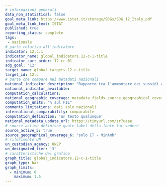 ```yaml
---
# informazioni generali
data_non_statistical: false
goal_meta_link: https://www.istat.it/storage/SDGs/SDG_12_Italy.pdf
goal_meta_link_text: ISTAT
published: true
reporting_status: complete
tags:
 - nazionale
# parte relativa all'indicatore
indicator: 12.c.1
indicator_name: global_indicators.12-c-1-title
indicator_sort_order: 12-cc-01
sdg_goal: '12'
target_name: global_targets.12-c-title
target_id: 12.c
# parte che compare nei metadati nazionali
national_indicator_description: "Rapporto tra l'ammontare dei sussidi alle fonti fossili e il PIL"
national_indicator_available:
computation_calculations:
national_geographic_coverage: metadata_fields.source_geographical_coverage_1
computation_units: "% sul PIL"
comments_limitations: dati solo nazionali
international_comparability: comparabile
computation_definition: 'un testo qualunque'
national_metadata_update_url: https://tinyurl.com/sr7uaae
# source active definisce quale label della fonte far vedere
source_active_5: true
source_geographical_coverage_6: "solo IT - MinAmb"
# riferimento UN
un_custodian_agency: UNEP
un_designated_tier: '3'
# caratteristiche del grafico
graph_title: global_indicators.12-c-1-title
graph_type: bar
graph_limits:
  - minimum: 0
    maximum: 1.5
---
```

